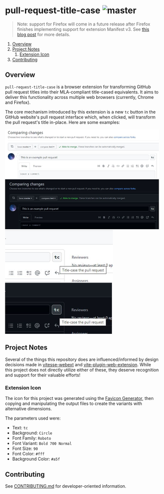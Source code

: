 # pull-request-title-case ![master](https://github.com/cooperwalbrun/pull-request-title-case/workflows/master/badge.svg)

>Note: support for Firefox will come in a future release after Firefox finishes implementing support
>for extension Manifest v3. See
>[this blog post](https://blog.mozilla.org/addons/2022/06/08/manifest-v3-firefox-developer-preview-how-to-get-involved/)
>for more details.

1. [Overview](#overview)
2. [Project Notes](#project-notes)
   1. [Extension Icon](#extension-icon)
3. [Contributing](#contributing)

## Overview

`pull-request-title-case` is a browser extension for transforming GitHub pull request titles into
their MLA-compliant title-cased equivalents. It aims to deliver this functionality across multiple
web browsers (currently, Chrome and Firefox).

The core mechanism introduced by this extension is a new `tc` button in the GitHub website's pull
request interface which, when clicked, will transform the pull request's title in-place. Here are
some examples:

![GitHub Light](./examples/github-light.jpg)
![GitHub Dark](./examples/github-dark.jpg)
![GitHub Light Hover](./examples/github-light-hover.jpg)
![GitHub Dark Hover](./examples/github-dark-hover.jpg)

## Project Notes

Several of the things this repository does are influenced/informed by design decisions made in
[vitesse-webext](https://github.com/antfu/vitesse-webext) and
[vite-plugin-web-extension](https://github.com/aklinker1/vite-plugin-web-extension/tree/main). While
this project does not directly utilize either of these, they deserve recognition and support for
their valuable efforts!

### Extension Icon

The icon for this project was generated using the
[Favicon Generator](https://favicon.io/favicon-generator/), then copying and manipulating the output
files to create the variants with alternative dimensions.

The parameters used were:

* Text: `tc`
* Background: `Circle`
* Font Family: `Roboto`
* Font Variant: `Bold 700 Normal`
* Font Size: `90`
* Font Color: `#fff`
* Background Color: `#a5f`

## Contributing

See [CONTRIBUTING.md](CONTRIBUTING.md) for developer-oriented information.
